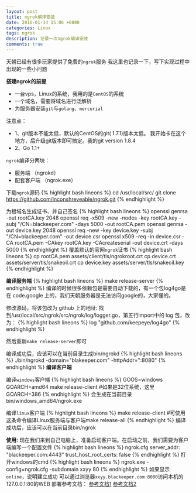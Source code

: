 ```yaml
---
layout: post
title: ngrok编译安装
date: 2016-01-14 15:06 +0800
categories: Linux
tags: ngrok 
description: 记录一次ngrok编译安装
comments: true
---
```



天朝已经有很多玩家提供了免费的`ngrok`服务
我这里也记录一下，写下实现过程中出现的一些小问题

**搭建ngrok的前提**
 - 一台vps，Linux的系统，我用的是`CentOS`的系统
 - 一个域名，需要将域名进行泛解析
 - 为服务器安装`git`与`golang`、`mercurial`

注意点： 
 - 1、git版本不能太低，默认的CentOS的git( 1.7.1)版本太低。 我开始卡在这个地方，后升级git版本即可搞定。我的git version 1.8.4
 - 2、Go 1.1+
 
<!-- more -->

`ngrok`编译分两块：
 - 服务端 （ngrokd）
 - 配套客户端 （ngrok.exe）

下载`ngrok`源码
{% highlight bash lineons %}
cd /usr/local/src/
git clone https://github.com/inconshreveable/ngrok.git
{% endhighlight %}

为根域名生成证书、并自己签名
{% highlight bash lineons %}
openssl genrsa -out rootCA.key 2048
openssl req -x509 -new -nodes -key rootCA.key -subj "/CN=blackeeper.com" -days 5000 -out rootCA.pem
openssl genrsa -out device.key 2048
openssl req -new -key device.key -subj "/CN=blackeeper.com" -out device.csr
openssl x509 -req -in device.csr -CA rootCA.pem -CAkey rootCA.key -CAcreateserial -out device.crt -days 5000
{% endhighlight %}
覆盖默认的官网`ngrok`证书
{% highlight bash lineons %}
cp rootCA.pem assets/client/tls/ngrokroot.crt
cp device.crt assets/server/tls/snakeoil.crt 
cp device.key assets/server/tls/snakeoil.key
{% endhighlight %}

**编译服务端**
{% highlight bash lineons %}
make release-server
{% endhighlight %}
编译的时候很多依赖包是需要自动下载的，有一个包log4go是在 code.google 上的，我们天朝服务器是无法访问google的，大家懂的。

修改源码，将该包改为 github 上的地址:
找到/usr/local/src/ngrok/src/ngrok/log/logger.go，第五行import中的 log 包，改为：
{% highlight bash lineons %}
log "github.com/keepeye/log4go"
{% endhighlight %}

然后重新`make release-server`即可

编译成功后，应该可以在当前目录生成bin/ngrokd
{% highlight bash lineons %}
./bin/ngrokd  -domain="blakeeper.com" -httpAddr=":8080"
{% endhighlight %}
**编译客户端**

编译`windows`客户端
{% highlight bash lineons %}
GOOS=windows GOARCH=amd64
make release-client
#如果是32位系统，这里 GOARCH=386
{% endhighlight %}
会生成在当前目录bin/windows_amd64/ngrok.exe

编译`linux`客户端
{% highlight bash lineons %}
make release-client
#可使用这条命令编译Linux服务端与客户端make release-all
{% endhighlight %}
编译成功后，应该可以在当前目录bin/ngrok


**使用:**
现在我们来到自己电脑上，准备启动客户端。在启动之前，我们需要为客户端编写一个配置文件 
{% highlight bash lineons %}
ngrok.cfg 
server_addr: "blackeeper.com:4443"
trust_host_root_certs: false
{% endhighlight %}
打开windows的cmd
{% highlight bash lineons %}
ngrok.exe -config=ngrok.cfg -subdomain xxyy 80
{% endhighlight %}
如果显示`online`，说明建立成功
可以通过浏览器`xxyy.blackeeper.com:8080`访问本机的127.0.0.1:80的WEB
部署参考文档：
[参考文档1][1]
[参考文档2][2]


  [1]: https://github.com/inconshreveable/ngrok/blob/master/docs/SELFHOSTING.md
  [2]: http://www.svenbit.com/2014/09/run-ngrok-on-your-own-server/